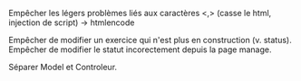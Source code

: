 Empêcher les légers problèmes liés aux caractères <,> (casse le html, injection de script) -> htmlencode

Empêcher de modifier un exercice qui n'est plus en construction (v. status).
Empêcher de modifier le statut incorectement depuis la page manage.

Séparer Model et Controleur.


